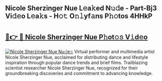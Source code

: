 ## Nicole Sherzinger Nue L𝚎a𝚔ed N𝚞𝚍e - Part-Bj3 Vi𝚍𝚎o L𝚎a𝚔s - H𝚘𝚝 O𝚗𝚕yf𝚊ns P𝚑𝚘tos 4HHkP

# <h2><a href="http://kf3vhy5.oniu.top/?m=Nicole+Sherzinger+Nue">🔗👉 🔴 Nicole Sherzinger Nue P𝚑ot𝚘𝚜 V𝚒d𝚎o</a></h2>

[![Nicole Sherzinger Nue Nu𝚍e𝚜](https://i.imgur.com/0qMVB7G.gif)](http://kf3vhy5.oniu.top/?m=Nicole+Sherzinger+Nue)
Virtual performer and multimedia artist Nicole Sherzinger Nue, acclaimed for distributing dance and lifestyle inspiration through popular dance trends and brief films. Trailblazing scientist researcher Nicole Sherzinger Nue, recognized for their groundbreaking discoveries and commitment to advancing knowledge.  
